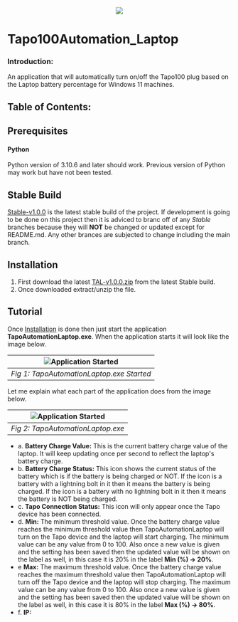 <p align="center"><a href="https://youtu.be/eq8Kj1s_X8E" target="_blank"><img src="https://imgur.com/VabSScN.png"></a></p>

# Tapo100Automation_Laptop

### Introduction:
An application that will automatically turn on/off the Tapo100 plug based on the Laptop battery percentage for Windows 11 machines.

## Table of Contents:

## Prerequisites
#### Python
Python version of 3.10.6 and later should work. Previous version of Python may work but have not been tested.
## Stable Build
[Stable-v1.0.0]() is the latest stable build of the project. If development is going to be done on this project then it is adviced to branc off of any _Stable_ branches because they will **NOT** be changed or updated except for README.md. Any other brances are subjected to change including the main branch.
## Installation
1. First download the latest [TAL-v1.0.0.zip]() from the latest Stable build.
2. Once downloaded extract/unzip the file.
## Tutorial
Once [Installation](#installation) is done then just start the application **TapoAutomationLaptop.exe**. When the application starts it will look like the image below.

| ![Application Started](https://imgur.com/9kAHRXc.png) |
|:--:|
| *Fig 1: TapoAutomationLaptop.exe Started* |

Let me explain what each part of the application does from the image below.

| ![Application Started](https://imgur.com/zMnjGLX.png) |
|:--:|
| *Fig 2: TapoAutomationLaptop.exe* |

- a. **Battery Charge Value:** This is the current battery charge value of the laptop. It will keep updating once per second to reflect the laptop's battery charge.
- b. **Battery Charge Status:** This icon shows the current status of the battery which is if the battery is being charged or NOT. If the icon is a battery with a lightning bolt in it then it means the battery is being charged. If the icon is a battery with no lightning bolt in it then it means the battery is NOT being charged.
- c. **Tapo Connection Status:** This icon will only appear once the Tapo device has been connected.
- d. **Min:** The minimum threshold value. Once the battery charge value reaches the minimum threshold value then TapoAutomationLaptop will turn on the Tapo device and the laptop will start charging. The minimum value can be any value from 0 to 100. Also once a new value is given and the setting has been saved then the updated value will be shown on the label as well, in this case it is 20% in the label **Min (%) -> 20%**.
- e **Max:** The maximum threshold value. Once the battery charge value reaches the maximum threshold value then TapoAutomationLaptop will turn off the Tapo device and the laptop will stop charging. The maximum value can be any value from 0 to 100. Also once a new value is given and the setting has been saved then the updated value will be shown on the label as well, in this case it is 80% in the label **Max (%) -> 80%**.
- f. **IP:**
